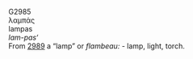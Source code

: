 G2985  
λαμπάς  
lampas  
*lam-pas‘*  
From [2989](g2989) a “lamp” or *flambeau:* - lamp, light, torch.  
